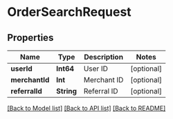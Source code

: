 # OrderSearchRequest

## Properties
Name | Type | Description | Notes
------------ | ------------- | ------------- | -------------
**userId** | **Int64** | User ID | [optional] 
**merchantId** | **Int** | Merchant ID | [optional] 
**referralId** | **String** | Referral ID | [optional] 

[[Back to Model list]](../README.md#documentation-for-models) [[Back to API list]](../README.md#documentation-for-api-endpoints) [[Back to README]](../README.md)


